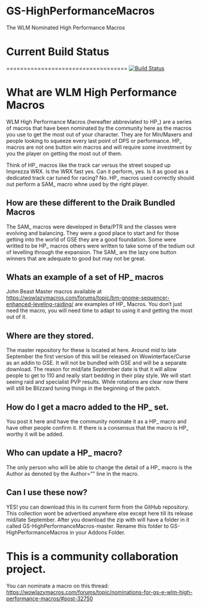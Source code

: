 # GS-HighPerformanceMacros
The WLM Nominated High Performance Macros

# Current Build Status
===================================
[![Build Status](https://travis-ci.org/TimothyLuke/GS-HighPerformanceMacros.svg?branch=master)](https://travis-ci.org/TimothyLuke/GS-HighPerformanceMacros)

# What are WLM High Performance Macros

WLM High Performance Macros (hereafter abbreviated to HP_) are a series of macros that have been nominated by the community here as the macros you use to get the most out of your character. They are for Min/Maxers and people looking to squeeze every last point of DPS or performance. HP_ macros are not one button win macros and will require some investment by you the player on getting the most out of them.

Think of HP_ macros like the track car versus the street souped up Imprezza WRX. Is the WRX fast yes. Can it perform, yes. Is it as good as a dedicated track car tuned for racing? No. HP_ macros used correctly should out perform a SAM_ macro whne used by the right player.

## How are these different to the Draik Bundled Macros
The SAM_ macros were developed in Beta/PTR and the classes were evolving and balancing. They were a good place to start and for those getting into the world of GSE they are a good foundation. Some were writted to be HP_ macros others were written to take some of the tedium out of levelling through the expansion. The SAM_ are the lazy one button winners that are adequate to good but may not be great.

## Whats an example of a set of HP_ macros
John Beast Master macros available at https://wowlazymacros.com/forums/topic/bm-gnome-sequencer-enhanced-leveling-raiding/ are examples of HP_ Macros. You don’t just need the macro, you will need time to adapt to using it and getting the most out of it.

## Where are they stored.
The master repository for these is located at here. Around mid to late September the first version of this will be released on Wowinterface/Curse as an addin to GSE. It will not be bundled with GSE and will be a separate download. The reason for mid/late September date is that it will allow people to get to 110 and really start bedding in their play style. We will start seeing raid and specialist PVP results. While rotations are clear now there will still be Blizzard tuning things in the beginning of the patch.

## How do I get a macro added to the HP_ set.
You post it here and have the community nominate it as a HP_ macro and have other people confirm it. If there is a consensus that the macro is HP_ worthy it will be added.

## Who can update a HP_ macro?
The only person who will be able to change the detail of a HP_ macro is the   Author as denoted by the   Author=”” line in the macro.

## Can I use these now?
YES! you can download this in its current form from the GitHub repository. This collection wont be advertised anywhere else except here till its release mid/late September. After you download the zip with will have a folder in it called GS-HighPerformanceMacros-master. Rename this folder to GS-HighPerformanceMacros in your Addons Folder.

# This is a community collaboration project.
You can nominate a macro on this thread: https://wowlazymacros.com/forums/topic/nominations-for-gs-e-wlm-high-performance-macros/#post-32750

